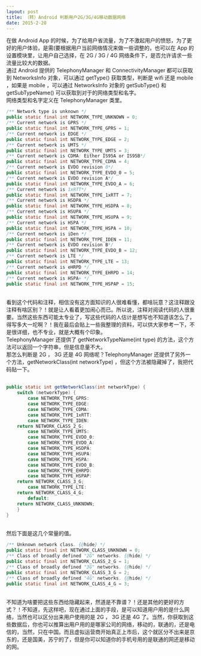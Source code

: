 ```yaml
---
layout: post
title: （转）Android 判断用户2G/3G/4G移动数据网络
date: 2015-2-20
---
```


在做 Android App 的时候，为了给用户省流量，为了不激起用户的愤怒，为了更好的用户体验，是需(要根据用户当前网络情况来做一些调整的，也可以在 App 的设置模块里，让用户自己选择，在 2G / 3G / 4G 网络条件下，是否允许请求一些流量比较大的数据。<br />
通过 Android 提供的 TelephonyManager 和 ConnectivityManager 都可以获取到 NetworksInfo 对象，可以通过 getType() 获取类型，判断是 wifi 还是 mobile ，如果是 mobile ，可以通过 NetworksInfo 对象的 getSubType() 和 getSubTypeName() 可以获取到对于的网络类型和名字。<br />
网络类型和名字定义在 TelephonyManager 类里。  <br />

```java
/** Network type is unknown */
public static final int NETWORK_TYPE_UNKNOWN = 0;
/** Current network is GPRS */
public static final int NETWORK_TYPE_GPRS = 1;
/** Current network is EDGE */
public static final int NETWORK_TYPE_EDGE = 2;
/** Current network is UMTS */
public static final int NETWORK_TYPE_UMTS = 3;
/** Current network is CDMA: Either IS95A or IS95B*/
public static final int NETWORK_TYPE_CDMA = 4;
/** Current network is EVDO revision 0*/
public static final int NETWORK_TYPE_EVDO_0 = 5;
/** Current network is EVDO revision A*/
public static final int NETWORK_TYPE_EVDO_A = 6;
/** Current network is 1xRTT*/
public static final int NETWORK_TYPE_1xRTT = 7;
/** Current network is HSDPA */
public static final int NETWORK_TYPE_HSDPA = 8;
/** Current network is HSUPA */
public static final int NETWORK_TYPE_HSUPA = 9;
/** Current network is HSPA */
public static final int NETWORK_TYPE_HSPA = 10;
/** Current network is iDen */
public static final int NETWORK_TYPE_IDEN = 11;
/** Current network is EVDO revision B*/
public static final int NETWORK_TYPE_EVDO_B = 12;
/** Current network is LTE */
public static final int NETWORK_TYPE_LTE = 13;
/** Current network is eHRPD */
public static final int NETWORK_TYPE_EHRPD = 14;
/** Current network is HSPA+ */
public static final int NETWORK_TYPE_HSPAP = 15;
```

<br />看到这个代码和注释，相信没有这方面知识的人很难看懂，都啥玩意？这注释跟没注释有啥区别？！就是让人看着更加闹心而已。所以说，注释对阅读代码的人很重要。当然这些东西可能太专业了，写这些代码的人估计是想写也不知道该怎么了，得写多大一坨啊？！我在最后会贴上一些我整理的资料，可以供大家参考一下，不是很详细，也不专业，就是大概有个印象。<br />
TelephonyManager 还提供了 getNetworkTypeName(int type) 的方法，这个方法可以返回一个字符串，但是信息量不大。<br />
那怎么判断是 2G ， 3G 还是 4G 网络呢？TelephonyManager 还提供了另外一个方法，getNetworkClass(int networkType) ，但这个方法被隐藏掉了，我把代码贴一下。<br /><br />

```java
public static int getNetworkClass(int networkType) {
    switch (networkType) {
        case NETWORK_TYPE_GPRS:
        case NETWORK_TYPE_EDGE:
        case NETWORK_TYPE_CDMA:
        case NETWORK_TYPE_1xRTT:
        case NETWORK_TYPE_IDEN:
    return NETWORK_CLASS_2_G;
        case NETWORK_TYPE_UMTS:
        case NETWORK_TYPE_EVDO_0:
        case NETWORK_TYPE_EVDO_A:
        case NETWORK_TYPE_HSDPA:
        case NETWORK_TYPE_HSUPA:
        case NETWORK_TYPE_HSPA:
        case NETWORK_TYPE_EVDO_B:
        case NETWORK_TYPE_EHRPD:
        case NETWORK_TYPE_HSPAP:
    return NETWORK_CLASS_3_G;
        case NETWORK_TYPE_LTE:
    return NETWORK_CLASS_4_G;
        default:
    return NETWORK_CLASS_UNKNOWN;
    }
}
```
<br />然后下面是这几个常量的值。<br />

```java
/** Unknown network class. {@hide} */
public static final int NETWORK_CLASS_UNKNOWN = 0;
/** Class of broadly defined "2G" networks. {@hide} */
public static final int NETWORK_CLASS_2_G = 1;
/** Class of broadly defined "3G" networks. {@hide} */
public static final int NETWORK_CLASS_3_G = 2;
/** Class of broadly defined "4G" networks. {@hide} */
public static final int NETWORK_CLASS_4_G = 3;
```
<br />不知道为啥要把这些东西给隐藏起来，然道是不靠谱？！还是其他的更好的方式？！不知道，先这样吧，现在通过上面的手段，是可以知道用户用的是什么网络，当然也可以区分出来用户使用的是 2G ， 3G 还是 4G 了。当然，你获取到这些数据后，你也可以推算出用户用的是哪家公司的网络，移动的，联通的，还是电信的，当然，只在中国。而且虚拟运营商开始真正上市后，这个就区分不出来是京东的，还是国美，苏宁的了，但是你可以知道你的手机号用的是联通的网还是移动的网。